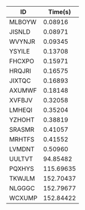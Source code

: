 |ID|Time(s)|
|-|-|
|MLBOYW|0.08916|
|JISNLD|0.08971|
|WVYNJR|0.09345|
|YSYILE|0.13708|
|FHCXPO|0.15971|
|HRQJRI|0.16575|
|JIXTQC|0.16893|
|AXUMWF|0.18148|
|XVFBJV|0.32058|
|LMHEQI|0.35204|
|YZHOHT|0.38819|
|SRASMR|0.41057|
|MRHTFS|0.41552|
|LVMDNT|0.50960|
|UULTVT|94.85482|
|PQXHYS|115.69635|
|TKWJLM|152.70437|
|NLGGGC|152.79677|
|WCXUMP|152.84422|
